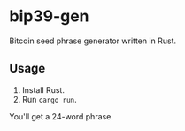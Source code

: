 # bip39-gen

Bitcoin seed phrase generator written in Rust.

## Usage

1. Install Rust.
2. Run `cargo run`.

You'll get a 24-word phrase.